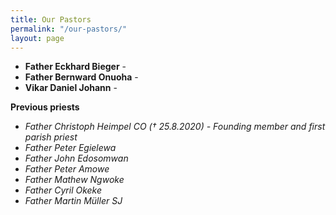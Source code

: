 ```yaml
---
title: Our Pastors
permalink: "/our-pastors/"
layout: page
---
```


- **Father Eckhard Bieger** -
- **Father Bernward Onuoha** -
- **Vikar Daniel Johann** -

<!-- ![father cyril]({{ site.baseurl}}/{{ site.assets }}/frcyrilokeke.png){:height="20%" width="20%"} -->


**Previous priests**
- _Father Christoph Heimpel CO (&dagger; 25.8.2020) - Founding member and first parish priest_
- _Father Peter Egielewa_
- _Father John Edosomwan_
- _Father Peter Amowe_
- _Father Mathew Ngwoke_
- _Father Cyril Okeke_
- _Father Martin Müller SJ_
